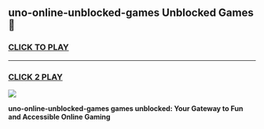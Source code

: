 
## uno-online-unblocked-games Unblocked Games👋
<h3>
<a href="https://news.freeplayer.one?title=uno-online-unblocked-games&ref=16F">CLICK TO PLAY</a></h3>
<hr>

<h3>
<a href="https://news.freeplayer.one?title=uno-online-unblocked-games&ref=16F">CLICK 2 PLAY</a>
  
</h3>

<a href="https://news.freeplayer.one?title=uno-online-unblocked-games&ref=16F/"><img src="https://clearcache.store/games.png"></a>


**uno-online-unblocked-games games unblocked: Your Gateway to Fun and Accessible Online Gaming**
